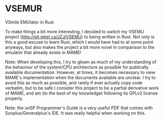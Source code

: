 # VSEMUR

VSmile EMUlator in Rust

To make things a bit more interesting, I decided to switch my VSEMU project (http://git.jekel.ca/JZJ/VSEMU) to being written in Rust. Not only is this a good excuse to learn Rust, which I would have had to at some point anyways, but also makes the project a bit more novel in comparison to the emulator that already exists in MAME!

Note: When developing this, I try to gleam as much of my understanding of the behaviour of the system/CPU architecture as possible for publically available documentation. However, at times, it becomes
necessary to view MAME's implementation when the documents available are unclear. I try to avoid this as much as possible, and rarely if ever actually copy code verbatim, but to be safe I consider this project to be a partial derivative work of MAME, and am (to the best of my knowledge) following its GPLv2 license properly.

Note: the unSP Programmer's Guide is a very useful PDF that comes with Sunplus/Generalplus's IDE. It was really helpful when working on this.
